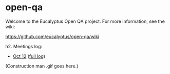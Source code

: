 open-qa
=======

Welcome to the Eucalyptus Open QA project.  For more information, see the wiki:

https://github.com/eucalyptus/open-qa/wiki

h2. Meetings log:
- [Oct 12](http://meetbot.eucalyptus.com/meeting-logs/eucalyptus-meeting/2012-10-12/eucalyptus-meeting.2012-10-12-21.09.html) ([full log](http://meetbot.eucalyptus.com/meeting-logs/eucalyptus-meeting/2012-10-12/eucalyptus-meeting.2012-10-12-21.09.log.html))

(Construction man .gif goes here.)

